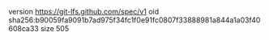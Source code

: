 version https://git-lfs.github.com/spec/v1
oid sha256:b90059fa9091b7ad975f34fc1f0e91fc0807f33888981a844a1a03f40608ca33
size 505
